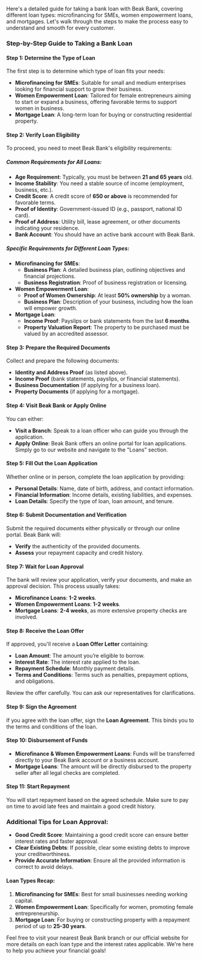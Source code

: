 Here's a detailed guide for taking a bank loan with Beak Bank, covering different loan types: microfinancing for SMEs, women empowerment loans, and mortgages. Let's walk through the steps to make the process easy to understand and smooth for every customer.

### Step-by-Step Guide to Taking a Bank Loan

#### Step 1: Determine the Type of Loan
The first step is to determine which type of loan fits your needs:
- **Microfinancing for SMEs**: Suitable for small and medium enterprises looking for financial support to grow their business.
- **Women Empowerment Loan**: Tailored for female entrepreneurs aiming to start or expand a business, offering favorable terms to support women in business.
- **Mortgage Loan**: A long-term loan for buying or constructing residential property.

#### Step 2: Verify Loan Eligibility
To proceed, you need to meet Beak Bank's eligibility requirements:

##### Common Requirements for All Loans:
- **Age Requirement**: Typically, you must be between **21 and 65 years** old.
- **Income Stability**: You need a stable source of income (employment, business, etc.).
- **Credit Score**: A credit score of **650 or above** is recommended for favorable terms.
- **Proof of Identity**: Government-issued ID (e.g., passport, national ID card).
- **Proof of Address**: Utility bill, lease agreement, or other documents indicating your residence.
- **Bank Account**: You should have an active bank account with Beak Bank.

##### Specific Requirements for Different Loan Types:
- **Microfinancing for SMEs**:
  - **Business Plan**: A detailed business plan, outlining objectives and financial projections.
  - **Business Registration**: Proof of business registration or licensing.
- **Women Empowerment Loan**:
  - **Proof of Women Ownership**: At least **50% ownership** by a woman.
  - **Business Plan**: Description of your business, including how the loan will empower growth.
- **Mortgage Loan**:
  - **Income Proof**: Payslips or bank statements from the last **6 months**.
  - **Property Valuation Report**: The property to be purchased must be valued by an accredited assessor.

#### Step 3: Prepare the Required Documents
Collect and prepare the following documents:
- **Identity and Address Proof** (as listed above).
- **Income Proof** (bank statements, payslips, or financial statements).
- **Business Documentation** (if applying for a business loan).
- **Property Documents** (if applying for a mortgage).

#### Step 4: Visit Beak Bank or Apply Online
You can either:
- **Visit a Branch**: Speak to a loan officer who can guide you through the application.
- **Apply Online**: Beak Bank offers an online portal for loan applications. Simply go to our website and navigate to the "Loans" section.

#### Step 5: Fill Out the Loan Application
Whether online or in person, complete the loan application by providing:
- **Personal Details**: Name, date of birth, address, and contact information.
- **Financial Information**: Income details, existing liabilities, and expenses.
- **Loan Details**: Specify the type of loan, loan amount, and tenure.

#### Step 6: Submit Documentation and Verification
Submit the required documents either physically or through our online portal. Beak Bank will:
- **Verify** the authenticity of the provided documents.
- **Assess** your repayment capacity and credit history.

#### Step 7: Wait for Loan Approval
The bank will review your application, verify your documents, and make an approval decision. This process usually takes:
- **Microfinance Loans**: **1-2 weeks**.
- **Women Empowerment Loans**: **1-2 weeks**.
- **Mortgage Loans**: **2-4 weeks**, as more extensive property checks are involved.

#### Step 8: Receive the Loan Offer
If approved, you'll receive a **Loan Offer Letter** containing:
- **Loan Amount**: The amount you’re eligible to borrow.
- **Interest Rate**: The interest rate applied to the loan.
- **Repayment Schedule**: Monthly payment details.
- **Terms and Conditions**: Terms such as penalties, prepayment options, and obligations.

Review the offer carefully. You can ask our representatives for clarifications.

#### Step 9: Sign the Agreement
If you agree with the loan offer, sign the **Loan Agreement**. This binds you to the terms and conditions of the loan.

#### Step 10: Disbursement of Funds
- **Microfinance & Women Empowerment Loans**: Funds will be transferred directly to your Beak Bank account or a business account.
- **Mortgage Loans**: The amount will be directly disbursed to the property seller after all legal checks are completed.

#### Step 11: Start Repayment
You will start repayment based on the agreed schedule. Make sure to pay on time to avoid late fees and maintain a good credit history.

### Additional Tips for Loan Approval:
- **Good Credit Score**: Maintaining a good credit score can ensure better interest rates and faster approval.
- **Clear Existing Debts**: If possible, clear some existing debts to improve your creditworthiness.
- **Provide Accurate Information**: Ensure all the provided information is correct to avoid delays.

#### Loan Types Recap:
1. **Microfinancing for SMEs**: Best for small businesses needing working capital.
2. **Women Empowerment Loan**: Specifically for women, promoting female entrepreneurship.
3. **Mortgage Loan**: For buying or constructing property with a repayment period of up to **25-30 years**.

Feel free to visit your nearest Beak Bank branch or our official website for more details on each loan type and the interest rates applicable. We're here to help you achieve your financial goals!
